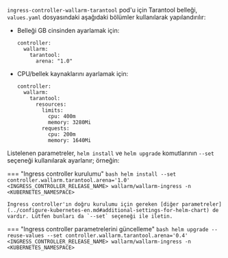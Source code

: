 `ingress-controller-wallarm-tarantool` pod'u için Tarantool belleği, `values.yaml` dosyasındaki aşağıdaki bölümler kullanılarak yapılandırılır:

* Belleği GB cinsinden ayarlamak için:
    ```
    controller:
      wallarm:
        tarantool:
          arena: "1.0"
    ```

* CPU/bellek kaynaklarını ayarlamak için:
    ```
    controller:
      wallarm:
        tarantool:
          resources:
            limits:
              cpu: 400m
              memory: 3280Mi
            requests:
              cpu: 200m
              memory: 1640Mi
    ```

Listelenen parametreler, `helm install` ve `helm upgrade` komutlarının `--set` seçeneği kullanılarak ayarlanır; örneğin:

=== "Ingress controller kurulumu"
    ```bash
    helm install --set controller.wallarm.tarantool.arena='1.0' <INGRESS_CONTROLLER_RELEASE_NAME> wallarm/wallarm-ingress -n <KUBERNETES_NAMESPACE>
    ```

    Ingress controller'ın doğru kurulumu için gereken [diğer parametreler](../configure-kubernetes-en.md#additional-settings-for-helm-chart) de vardır. Lütfen bunları da `--set` seçeneği ile iletin.
=== "Ingress controller parametrelerini güncelleme"
    ```bash
    helm upgrade --reuse-values --set controller.wallarm.tarantool.arena='0.4' <INGRESS_CONTROLLER_RELEASE_NAME> wallarm/wallarm-ingress -n <KUBERNETES_NAMESPACE>
    ```